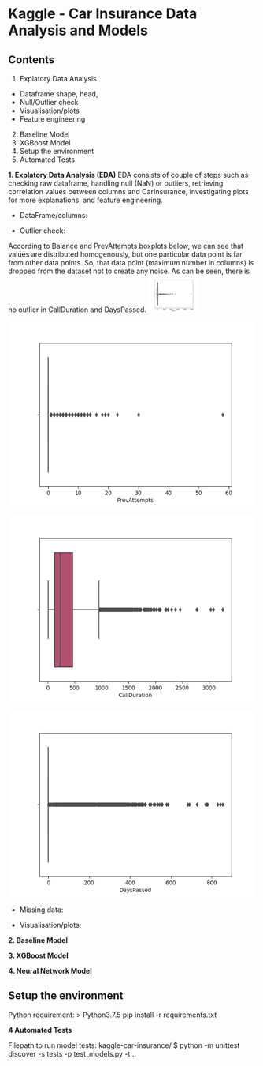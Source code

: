 # Kaggle - Car Insurance Data Analysis and Models



## Contents
1. Explatory Data Analysis
- Dataframe shape, head, 
- Null/Outlier check 
- Visualisation/plots
- Feature engineering
2. Baseline Model
3. XGBoost Model
4. Setup the environment
5. Automated Tests


**1. Explatory Data Analysis (EDA)**
EDA consists of couple of steps such as checking raw dataframe, handling null (NaN) or outliers, retrieving correlation values between columns and CarInsurance, investigating plots for more explanations, and feature engineering. 

- DataFrame/columns: 


- Outlier check:

According to Balance and PrevAttempts boxplots below, we can see that values are distributed homogenously, but one particular data point is far from other data points. So, that data point (maximum number in columns) is dropped from the dataset not to create any noise. As can be seen, there is no outlier in CallDuration and DaysPassed. 
<img src="/visuals/balance_boxplot.png" width=100>

![prevattempts_outlier_check](/visuals/prev_attempts_boxplot.png)

![callduration_outlier_check](/visuals/call_duration_boxplot.png)

![dayspassed_outlier_check](/visuals/days_passed_boxplot.png)

- Missing data:

- Visualisation/plots:





**2. Baseline Model**


**3. XGBoost Model**

**4. Neural Network Model**


## Setup the environment

Python requirement: > Python3.7.5
pip install -r requirements.txt

**4 Automated Tests**


Filepath to run model tests: kaggle-car-insurance/
$ python -m unittest discover -s tests -p test_models.py -t ..

